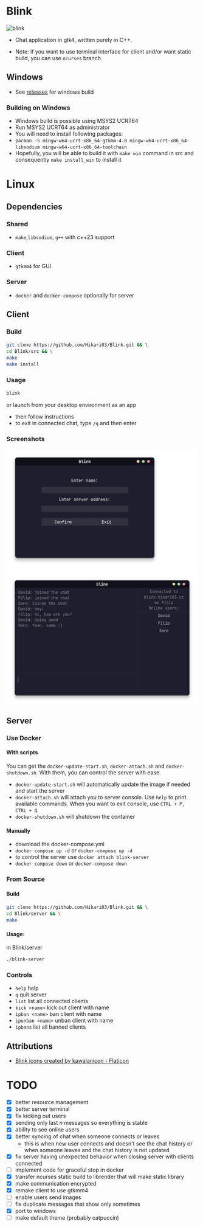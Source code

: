 # Blink
![blink](https://github.com/user-attachments/assets/73e27751-fdb7-43b8-8220-f0679d4ca289)

- Chat application in gtk4, written purely in C++.

- Note: if you want to use terminal interface for client and/or want static build, you can use `ncurses` branch.

## Windows
- See [releases](https://github.com/Hikari03/Blink/releases/latest) for windows build

### Building on Windows
- Windows build is possible using MSYS2 UCRT64
- Run MSYS2 UCRT64 as administrator
- You will need to install following packages:
- `pacman -S mingw-w64-ucrt-x86_64-gtkmm-4.0 mingw-w64-ucrt-x86_64-libsodium mingw-w64-ucrt-x86_64-toolchain`
- Hopefully, you will be able to build it with `make win` command in src and consequently `make install_win` to install it

# Linux
## Dependencies
### Shared
- `make`,`libsodium`, `g++` with c++23 support
### Client
- `gtkmm4` for GUI
### Server
- `docker` and `docker-compose` optionally for server

## Client
### Build
``` bash
git clone https://github.com/Hikari03/Blink.git && \
cd Blink/src && \
make
make install
```

### Usage
``` bash
blink
```
or launch from your desktop environment as an app

- then follow instructions
- to exit in connected chat, type `/q` and then enter

### Screenshots

![intro.png](src/assets/intro_screenshot.png)
![chat.png](src/assets/chat_screenshot.png)

## Server
### Use Docker
#### With scripts
You can get the `docker-update-start.sh`, `docker-attach.sh` and `docker-shutdown.sh`.
With them, you can control the server with ease.
- `docker-update-start.sh` will automatically update the image if needed and start the server
- `docker-attach.sh` will attach you to server console. Use `help` to print available commands. When you want to exit console, use `CTRL + P, CTRL + Q`.
- `docker-shutdown.sh` will shutdown the container

#### Manually
- download the docker-compose.yml
- `docker compose up -d` or `docker-compose up -d`
- to control the server use `docker attach blink-server`
- `docker compose down` or `docker-compose down`

### From Source
#### Build
``` bash
git clone https://github.com/Hikari03/Blink.git && \
cd Blink/server && \
make
```
#### Usage: 
in Blink/server
``` bash
./blink-server
```

### Controls
- `help` help
- `q` quit server
- `list` list all connected clients
- `kick <name>` kick out client with name
- `ipban <name>` ban client with name
- `ipunban <name>` unban client with name
- `ipbans` list all banned clients

## Attributions
- <a href="https://www.flaticon.com/free-icons/blink" title="blink icons">Blink icons created by kawalanicon - Flaticon</a>

# TODO

- [x] better resource management
- [x] better server terminal
- [x] fix kicking out users
- [x] sending only last *n* messages so everything is stable
- [x] ability to see online users
- [x] better syncing of chat when someone connects or leaves
  - this is when new user connects and doesn't see the chat history
    or when someone leaves and the chat history is not updated
- [x] fix server having unexpected behavior when closing server with clients connected
- [ ] implement code for graceful stop in docker 
- [x] transfer ncurses static build to librender that will make static library
- [x] make communication encrypted
- [x] remake client to use gtkmm4
- [ ] enable users send images
- [ ] fix duplicate messages that show only sometimes
- [x] port to windows
- [ ] make default theme (probably catpuccin)
